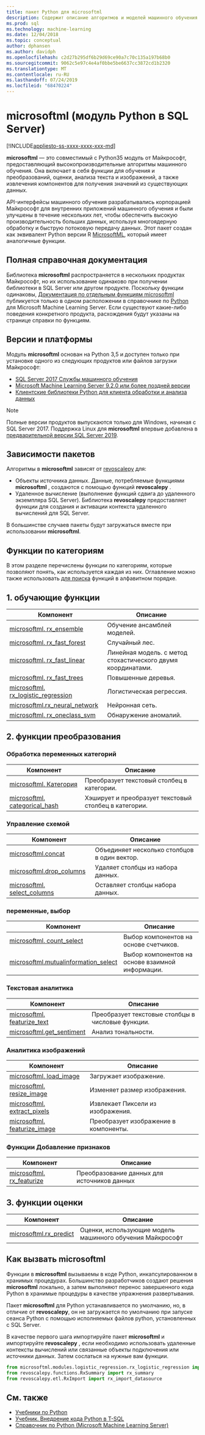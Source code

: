 ```yaml
---
title: пакет Python для microsoftml
description: Содержит описание алгоритмов и моделей машинного обучения Майкрософт для Python, связанных с рабочими нагрузками SQL Server машинного обучения.
ms.prod: sql
ms.technology: machine-learning
ms.date: 12/04/2018
ms.topic: conceptual
author: dphansen
ms.author: davidph
ms.openlocfilehash: c2d27b295df6b29d69ce90a7c70c135a197b68b0
ms.sourcegitcommit: 9062c5e97c4e4af0bbe5be6637cc3872cd1b2320
ms.translationtype: MT
ms.contentlocale: ru-RU
ms.lasthandoff: 07/24/2019
ms.locfileid: "68470224"
---
```

# <a name="microsoftml-python-module-in-sql-server"></a>microsoftml (модуль Python в SQL Server)
[!INCLUDE[appliesto-ss-xxxx-xxxx-xxx-md](../../includes/appliesto-ss-xxxx-xxxx-xxx-md.md)]

**microsoftml** — это совместимый с Python35 модуль от Майкрософт, предоставляющий высокопроизводительные алгоритмы машинного обучения. Она включает в себя функции для обучения и преобразований, оценки, анализа текста и изображений, а также извлечения компонентов для получения значений из существующих данных.

API-интерфейсы машинного обучения разрабатывались корпорацией Майкрософт для внутренних приложений машинного обучения и были улучшены в течение нескольких лет, чтобы обеспечить высокую производительность больших данных, используя многоядерную обработку и быструю потоковую передачу данных. Этот пакет создан как эквивалент Python версии R [MicrosoftML](../r/ref-r-microsoftml.md), который имеет аналогичные функции. 

## <a name="full-reference-documentation"></a>Полная справочная документация

Библиотека **microsoftml** распространяется в нескольких продуктах Майкрософт, но их использование одинаково при получении библиотеки в SQL Server или другом продукте. Поскольку функции одинаковы, [Документация по отдельным функциям microsoftml](https://docs.microsoft.com/machine-learning-server/python-reference/microsoftml/microsoftml-package) публикуется только в одном расположении в справочнике по [Python](https://docs.microsoft.com/machine-learning-server/python-reference/introducing-python-package-reference) для Microsoft Machine Learning Server. Если существуют какие-либо поведения конкретного продукта, расхождения будут указаны на странице справки по функциям.

## <a name="versions-and-platforms"></a>Версии и платформы

Модуль **microsoftml** основан на Python 3,5 и доступен только при установке одного из следующих продуктов или файлов загрузки Майкрософт:

+ [SQL Server 2017 Службы машинного обучения](../install/sql-machine-learning-services-windows-install.md)
+ [Microsoft Machine Learning Server 9.2.0 или более поздней версии](https://docs.microsoft.com/machine-learning-server/)
+ [Клиентские библиотеки Python для клиента обработки и анализа данных](setup-python-client-tools-sql.md)

> [!NOTE]
> Полные версии продуктов выпускаются только для Windows, начиная с SQL Server 2017. Поддержка Linux для **microsoftml** впервые добавлена в [предварительной версии SQL Server 2019](../../linux/sql-server-linux-setup-machine-learning.md).

## <a name="package-dependencies"></a>Зависимости пакетов

Алгоритмы в **microsoftml** зависят от [revoscalepy](ref-py-revoscalepy.md) для:

+ Объекты источника данных. Данные, потребляемые функциями **microsoftml** , создаются с помощью функций **revoscalepy** .
+ Удаленное вычисление (выполнение функций сдвига до удаленного экземпляра SQL Server). Библиотека **revoscalepy** предоставляет функции для создания и активации контекста удаленного вычислений для SQL Server.

В большинстве случаев пакеты будут загружаться вместе при использовании **microsoftml**.

## <a name="functions-by-category"></a>Функции по категориям

В этом разделе перечислены функции по категориям, которые позволяют понять, как используется каждая из них. Оглавление можно также использовать [для поиска](https://docs.microsoft.com/machine-learning-server/python-reference/introducing-python-package-reference) функций в алфавитном порядке.

## <a name="1-training-functions"></a>1\. обучающие функции

| Компонент | Описание |
|----------|-------------|
|[microsoftml. rx_ensemble](https://docs.microsoft.com/machine-learning-server/python-reference/microsoftml/rx-ensemble) | Обучение ансамблей моделей. |
|[microsoftml. rx_fast_forest](https://docs.microsoft.com/machine-learning-server/python-reference/microsoftml/rx-fast-forest)  | Случайный лес. |
|[microsoftml. rx_fast_linear](https://docs.microsoft.com/machine-learning-server/python-reference/microsoftml/rx-fast-linear) | Линейная модель. с метод стохастического двумя координатами. |
|[microsoftml. rx_fast_trees](https://docs.microsoft.com/machine-learning-server/python-reference/microsoftml/rx-fast-trees) | Повышенные деревья. |
|[microsoftml. rx_logistic_regression](https://docs.microsoft.com/machine-learning-server/python-reference/microsoftml/rx-logistic-regression) | Логистическая регрессия. |
|[microsoftml.rx_neural_network](https://docs.microsoft.com/machine-learning-server/python-reference/microsoftml/rx-neural-network) | Нейронная сеть. |
|[microsoftml. rx_oneclass_svm](https://docs.microsoft.com/machine-learning-server/python-reference/microsoftml/rx-oneclass-svm) | Обнаружение аномалий. |

<a name="ml-transforms"></a>

## <a name="2-transform-functions"></a>2\. функции преобразования

### <a name="categorical-variable-handling"></a>Обработка переменных категорий

| Компонент | Описание |
|----------|-------------|
|[microsoftml. Категория](https://docs.microsoft.com/machine-learning-server/python-reference/microsoftml/categorical) | Преобразует текстовый столбец в категории. |
|[microsoftml. categorical_hash](https://docs.microsoft.com/machine-learning-server/python-reference/microsoftml/categorical-hash) | Хэширует и преобразует текстовый столбец в категории. |

### <a name="schema-manipulation"></a>Управление схемой

| Компонент | Описание |
|----------|-------------|
|[microsoftml.concat](https://docs.microsoft.com/machine-learning-server/python-reference/microsoftml/concat) | Объединяет несколько столбцов в один вектор. |
|[microsoftml.drop_columns](https://docs.microsoft.com/machine-learning-server/python-reference/microsoftml/drop-columns) | Удаляет столбцы из набора данных. |
|[microsoftml. select_columns](https://docs.microsoft.com/machine-learning-server/python-reference/microsoftml/select-columns) | Оставляет столбцы набора данных. |


### <a name="variable-selection"></a>переменные, выбор

| Компонент | Описание |
|----------|-------------|
|[microsoftml. count_select](https://docs.microsoft.com/machine-learning-server/python-reference/microsoftml/count-select) |Выбор компонентов на основе счетчиков. |
|[microsoftml.mutualinformation_select](https://docs.microsoft.com/machine-learning-server/python-reference/microsoftml/mutualinformation-select) | Выбор компонентов на основе взаимной информации. |


### <a name="text-analytics"></a>Текстовая аналитика

| Компонент | Описание |
|----------|-------------|
|[microsoftml. featurize_text](https://docs.microsoft.com/machine-learning-server/python-reference/microsoftml/featurize-text) | Преобразует текстовые столбцы в числовые функции. |
|[microsoftml.get_sentiment](https://docs.microsoft.com/machine-learning-server/python-reference/microsoftml/get-sentiment) | Анализ тональности. |


### <a name="image-analytics"></a>Аналитика изображений 

| Компонент | Описание |
|----------|-------------|
|[microsoftml. load_image](https://docs.microsoft.com/machine-learning-server/python-reference/microsoftml/load-image) | Загружает изображение. |
|[microsoftml. resize_image](https://docs.microsoft.com/machine-learning-server/python-reference/microsoftml/resize-image) | Изменяет размер изображения. |
|[microsoftml. extract_pixels](https://docs.microsoft.com/machine-learning-server/python-reference/microsoftml/extract-pixels) | Извлекает Пиксели из изображения. |
|[microsoftml. featurize_image](https://docs.microsoft.com/machine-learning-server/python-reference/microsoftml/featurize-image) | Преобразует изображение в компоненты. |

### <a name="featurization-functions"></a>Функции Добавление признаков

| Компонент | Описание |
|----------|-------------|
|[microsoftml. rx_featurize](https://docs.microsoft.com/machine-learning-server/python-reference/microsoftml/rx-featurize) | Преобразование данных для источников данных |

<a name="ml-scoring"></a>

## <a name="3-scoring-functions"></a>3\. функции оценки

| Компонент | Описание |
|----------|-------------|
|[microsoftml.rx_predict](https://docs.microsoft.com/machine-learning-server/python-reference/microsoftml/rx-predict) | Оценки, использующие модель машинного обучения Майкрософт |

## <a name="how-to-call-microsoftml"></a>Как вызвать microsoftml

Функции в **microsoftml** вызываемы в коде Python, инкапсулированном в хранимых процедурах. Большинство разработчиков создают решения **microsoftml** локально, а затем выполняют перенос завершенного кода Python в хранимые процедуры в качестве упражнения развертывания.

Пакет **microsoftml** для Python устанавливается по умолчанию, но, в отличие от **revoscalepy**, он не загружается по умолчанию при запуске сеанса Python с помощью исполняемых файлов python, установленных с SQL Server.

В качестве первого шага импортируйте пакет **microsoftml** и импортируйте **revoscalepy** , если необходимо использовать удаленные контексты вычислений или связанные объекты подключения или источники данных. Затем сослаться на нужные вам функции.

```python
from microsoftml.modules.logistic_regression.rx_logistic_regression import rx_logistic_regression
from revoscalepy.functions.RxSummary import rx_summary
from revoscalepy.etl.RxImport import rx_import_datasource
```

## <a name="see-also"></a>См. также

+ [Учебники по Python](../tutorials/sql-server-python-tutorials.md)
+ [Учебник. Внедрение кода Python в T-SQL](../tutorials/run-python-using-t-sql.md)
+ [Справочник по Python (Microsoft Machine Learning Server)](https://docs.microsoft.com/machine-learning-server/python-reference/introducing-python-package-reference)

